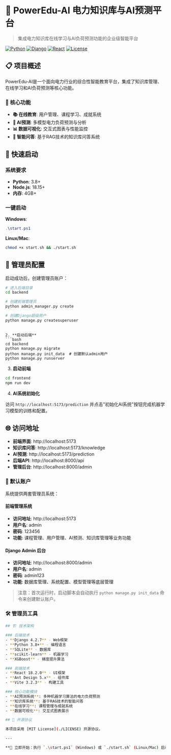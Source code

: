 # 🔌 PowerEdu-AI 电力知识库与AI预测平台

> 集成电力知识库在线学习与AI负荷预测功能的企业级智能平台

[![Python](https://img.shields.io/badge/Python-3.8+-3776ab.svg?logo=python&logoColor=white)](https://python.org)
[![Django](https://img.shields.io/badge/Django-4.2.7-092e20.svg?logo=django&logoColor=white)](https://djangoproject.com)
[![React](https://img.shields.io/badge/React-18.2.0-61dafb.svg?logo=react&logoColor=black)](https://reactjs.org)
[![License](https://img.shields.io/badge/License-MIT-yellow.svg)](./LICENSE)

## 📋 项目概述

PowerEdu-AI是一个面向电力行业的综合性智能教育平台，集成了知识库管理、在线学习和AI负荷预测等核心功能。

### 🎯 核心功能

- **📚 在线教育**: 用户管理、课程学习、成就系统
- **🤖 AI预测**: 多模型电力负荷预测与分析  
- **📊 数据可视化**: 交互式图表与性能监控
- **🧠 智能问答**: 基于RAG技术的知识库问答系统

## 🚀 快速启动

### 系统要求
- **Python**: 3.8+
- **Node.js**: 18.15+
- **内存**: 4GB+

### 一键启动

**Windows**:
```powershell
.\start.ps1
```

**Linux/Mac**:
```bash
chmod +x start.sh && ./start.sh
```

## 🔧 管理员配置

启动成功后，创建管理员账户：

```bash
# 进入后端目录
cd backend

# 创建前端管理员
python admin_manager.py create

# 创建Django超级用户
python manage.py createsuperuser
```
```

2. **启动后端**
```bash
cd backend
python manage.py migrate
python manage.py init_data  # 创建默认admin用户
python manage.py runserver
```

3. **启动前端**
```bash
cd frontend
npm run dev
```

4. **AI系统初始化**

访问 `http://localhost:5173/prediction` 并点击"初始化AI系统"按钮完成机器学习模型的训练和配置。

## 🌐 访问地址

- **前端界面**: http://localhost:5173
- **知识库问答**: http://localhost:5173/knowledge
- **AI预测**: http://localhost:5173/prediction  
- **后端API**: http://localhost:8000/api
- **管理后台**: http://localhost:8000/admin

### 🔑 默认账户

系统提供两套管理员系统：

#### 前端管理系统
- **访问地址**: http://localhost:5173
- **用户名**: admin
- **密码**: 123456
- **功能**: 课程管理、用户管理、AI预测、知识库管理等业务功能

#### Django Admin 后台
- **访问地址**: http://localhost:8000/admin  
- **用户名**: admin
- **密码**: admin123
- **功能**: 数据库管理、系统配置、模型管理等底层管理

> 注意：首次运行时，启动脚本会自动执行 `python manage.py init_data` 命令来创建默认账户。

### 🛠️ 管理员工具

```bash
## 🏗️ 技术架构

### 后端技术
- **Django 4.2.7** - Web框架
- **Python 3.8+** - 编程语言  
- **SQLite** - 数据库
- **scikit-learn** - 机器学习
- **XGBoost** - 梯度提升算法

### 前端技术
- **React 18.2.0** - UI框架
- **Ant Design 5.x** - 组件库
- **Vite 3.2.3** - 构建工具

### 核心功能模块
- **AI预测系统**: 多种机器学习算法的电力负荷预测
- **知识库系统**: 基于RAG技术的智能问答
- **在线学习**: 课程管理与成就系统
- **数据可视化**: 交互式图表展示

## 📄 开源协议

本项目采用 [MIT License](./LICENSE) 开源协议。

---

**🚀 立即开始：执行 `.\start.ps1` (Windows) 或 `./start.sh` (Linux/Mac) 启动平台！**
